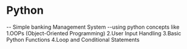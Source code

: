 # Python
-- Simple banking Management System 
--using python concepts like 
1.OOPs (Object-Oriented Programming)
2.User Input Handling
3.Basic Python Functions
4.Loop and Conditional Statements
